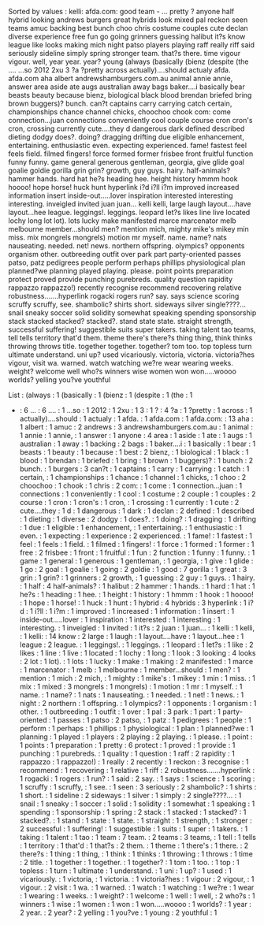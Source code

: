 Sorted by values :
kelli: afda.com: good team - ... pretty ? anyone half hybrid looking andrews burgers great hybrids look mixed pal reckon seen teams amuc backing best bunch choo chris costume couples cute declan diverse experience free fun go going grinners guessing halibut it?s know league like looks making mich night patso players playing raff really riff said seriously sideline simply spring stronger team. that?s there. time vigour vigour. well, year year. year? young (always (basically (bienz (despite (the .... ...so 2012 2xu 3 ?a ?pretty across actually)....should actualy afda. afda.com aha albert andrewshamburgers.com.au animal annie annie, answer area aside ate augs australian away bags baker....i basically bear beasts beauty because bienz, biological black blood brendan briefed bring brown buggers)? bunch. can?t captains carry carrying catch certain, championships chance channel chicks, choochoo chook com: come connection...juan connections conveniently cool couple course cron cron's cron, crossing currently cute....they d dangerous dark defined described dieting dodgy does?. doing? dragging drifting due eligible enhancement, entertaining. enthusiastic even. expecting experienced. fame! fastest feel feels field. filmed fingers! force formed former frisbee front fruitful function funny funny. game general generous gentleman, georgia, give glide goal goalie goldie gorilla grin grin? growth, guy guys. hairy. half-animals? hammer hands. hard hat he?s heading hee. height history hmmm hook hoooo! hope horse! huck hunt hyperlink i?d i?ll i?m improved increased information insert inside-out.....lover inspiration interested interesting interesting. inveigled invited juan juan... kelli kelli, large laugh layout....have layout...hee league. leggings!. leggings. leopard let?s likes line live located lochy long lot lot). lots lucky make manifested marce marcenator melb melbourne member...should men? mention mich, mighty mike's mikey min miss. mix mongrels mongrels) motion mr myself. name. name? nats nauseating. needed. net! news. northern offspring. olympics? opponents organism other. outbreeding outfit over park part party-oriented passes patso, patz pedigrees people perform perhaps phillips physiological plan planned?we planning played playing. please. point points preparation protect proved provide punching purebreds. quality question rapidity rappazzo rappazzo!) recently recognise recommend recovering relative robustness.......hyperlink rogacki rogers run? say. says science scoring scruffy scruffy, see. shambolic? shirts short. sideways silver single????... snail sneaky soccer solid solidity somewhat speaking spending sponsorship stack stacked stacked? stacked?. stand state state. straight strength, successful suffering! suggestible suits super takers. taking talent tao teams, tell tells territory that'd them. theme there's there?s thing thing, think thinks throwing throws title. together together. together? tom too. top topless turn ultimate understand. uni up? used vicariously. victoria, victoria. victoria?hes vigour, visit wa. warned. watch watching we?re wear wearing weeks. weight? welcome well who?s winners wise women won won.....woooo worlds? yelling you?ve youthful 

List :
(always : 1
(basically : 1
(bienz : 1
(despite : 1
(the : 1
- : 6
... : 6
.... : 1
...so : 1
2012 : 1
2xu : 1
3 : 1
? : 4
?a : 1
?pretty : 1
across : 1
actually)....should : 1
actualy : 1
afda. : 1
afda.com : 1
afda.com: : 13
aha : 1
albert : 1
amuc : 2
andrews : 3
andrewshamburgers.com.au : 1
animal : 1
annie : 1
annie, : 1
answer : 1
anyone : 4
area : 1
aside : 1
ate : 1
augs : 1
australian : 1
away : 1
backing : 2
bags : 1
baker....i : 1
basically : 1
bear : 1
beasts : 1
beauty : 1
because : 1
best : 2
bienz, : 1
biological : 1
black : 1
blood : 1
brendan : 1
briefed : 1
bring : 1
brown : 1
buggers)? : 1
bunch : 2
bunch. : 1
burgers : 3
can?t : 1
captains : 1
carry : 1
carrying : 1
catch : 1
certain, : 1
championships : 1
chance : 1
channel : 1
chicks, : 1
choo : 2
choochoo : 1
chook : 1
chris : 2
com: : 1
come : 1
connection...juan : 1
connections : 1
conveniently : 1
cool : 1
costume : 2
couple : 1
couples : 2
course : 1
cron : 1
cron's : 1
cron, : 1
crossing : 1
currently : 1
cute : 2
cute....they : 1
d : 1
dangerous : 1
dark : 1
declan : 2
defined : 1
described : 1
dieting : 1
diverse : 2
dodgy : 1
does?. : 1
doing? : 1
dragging : 1
drifting : 1
due : 1
eligible : 1
enhancement, : 1
entertaining. : 1
enthusiastic : 1
even. : 1
expecting : 1
experience : 2
experienced. : 1
fame! : 1
fastest : 1
feel : 1
feels : 1
field. : 1
filmed : 1
fingers! : 1
force : 1
formed : 1
former : 1
free : 2
frisbee : 1
front : 1
fruitful : 1
fun : 2
function : 1
funny : 1
funny. : 1
game : 1
general : 1
generous : 1
gentleman, : 1
georgia, : 1
give : 1
glide : 1
go : 2
goal : 1
goalie : 1
going : 2
goldie : 1
good : 7
gorilla : 1
great : 3
grin : 1
grin? : 1
grinners : 2
growth, : 1
guessing : 2
guy : 1
guys. : 1
hairy. : 1
half : 4
half-animals? : 1
halibut : 2
hammer : 1
hands. : 1
hard : 1
hat : 1
he?s : 1
heading : 1
hee. : 1
height : 1
history : 1
hmmm : 1
hook : 1
hoooo! : 1
hope : 1
horse! : 1
huck : 1
hunt : 1
hybrid : 4
hybrids : 3
hyperlink : 1
i?d : 1
i?ll : 1
i?m : 1
improved : 1
increased : 1
information : 1
insert : 1
inside-out.....lover : 1
inspiration : 1
interested : 1
interesting : 1
interesting. : 1
inveigled : 1
invited : 1
it?s : 2
juan : 1
juan... : 1
kelli : 1
kelli, : 1
kelli: : 14
know : 2
large : 1
laugh : 1
layout....have : 1
layout...hee : 1
league : 2
league. : 1
leggings!. : 1
leggings. : 1
leopard : 1
let?s : 1
like : 2
likes : 1
line : 1
live : 1
located : 1
lochy : 1
long : 1
look : 3
looking : 4
looks : 2
lot : 1
lot). : 1
lots : 1
lucky : 1
make : 1
making : 2
manifested : 1
marce : 1
marcenator : 1
melb : 1
melbourne : 1
member...should : 1
men? : 1
mention : 1
mich : 2
mich, : 1
mighty : 1
mike's : 1
mikey : 1
min : 1
miss. : 1
mix : 1
mixed : 3
mongrels : 1
mongrels) : 1
motion : 1
mr : 1
myself. : 1
name. : 1
name? : 1
nats : 1
nauseating. : 1
needed. : 1
net! : 1
news. : 1
night : 2
northern : 1
offspring. : 1
olympics? : 1
opponents : 1
organism : 1
other. : 1
outbreeding : 1
outfit : 1
over : 1
pal : 3
park : 1
part : 1
party-oriented : 1
passes : 1
patso : 2
patso, : 1
patz : 1
pedigrees : 1
people : 1
perform : 1
perhaps : 1
phillips : 1
physiological : 1
plan : 1
planned?we : 1
planning : 1
played : 1
players : 2
playing : 2
playing. : 1
please. : 1
point : 1
points : 1
preparation : 1
pretty : 6
protect : 1
proved : 1
provide : 1
punching : 1
purebreds. : 1
quality : 1
question : 1
raff : 2
rapidity : 1
rappazzo : 1
rappazzo!) : 1
really : 2
recently : 1
reckon : 3
recognise : 1
recommend : 1
recovering : 1
relative : 1
riff : 2
robustness.......hyperlink : 1
rogacki : 1
rogers : 1
run? : 1
said : 2
say. : 1
says : 1
science : 1
scoring : 1
scruffy : 1
scruffy, : 1
see. : 1
seen : 3
seriously : 2
shambolic? : 1
shirts : 1
short. : 1
sideline : 2
sideways : 1
silver : 1
simply : 2
single????... : 1
snail : 1
sneaky : 1
soccer : 1
solid : 1
solidity : 1
somewhat : 1
speaking : 1
spending : 1
sponsorship : 1
spring : 2
stack : 1
stacked : 1
stacked? : 1
stacked?. : 1
stand : 1
state : 1
state. : 1
straight : 1
strength, : 1
stronger : 2
successful : 1
suffering! : 1
suggestible : 1
suits : 1
super : 1
takers. : 1
taking : 1
talent : 1
tao : 1
team : 7
team. : 2
teams : 3
teams, : 1
tell : 1
tells : 1
territory : 1
that'd : 1
that?s : 2
them. : 1
theme : 1
there's : 1
there. : 2
there?s : 1
thing : 1
thing, : 1
think : 1
thinks : 1
throwing : 1
throws : 1
time : 2
title. : 1
together : 1
together. : 1
together? : 1
tom : 1
too. : 1
top : 1
topless : 1
turn : 1
ultimate : 1
understand. : 1
uni : 1
up? : 1
used : 1
vicariously. : 1
victoria, : 1
victoria. : 1
victoria?hes : 1
vigour : 2
vigour, : 1
vigour. : 2
visit : 1
wa. : 1
warned. : 1
watch : 1
watching : 1
we?re : 1
wear : 1
wearing : 1
weeks. : 1
weight? : 1
welcome : 1
well : 1
well, : 2
who?s : 1
winners : 1
wise : 1
women : 1
won : 1
won.....woooo : 1
worlds? : 1
year : 2
year. : 2
year? : 2
yelling : 1
you?ve : 1
young : 2
youthful : 1
